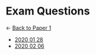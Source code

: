 # Exam Questions

← [Back to Paper 1](..)

- [2020 01 28](2020_01_28.html)
- [2020 02 06](2020_02_06.html)
